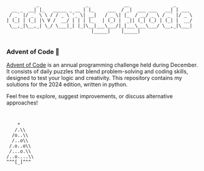 <pre class="notranslate"><code>  
           _                 _             __                _      
  __ _  __| |_   _____ _ __ | |_     ___  / _|  ___ ___   __| | ___ 
 / _` |/ _` \ \ / / _ \ '_ \| __|   / _ \| |_  / __/ _ \ / _` |/ _ \
| (_| | (_| |\ V /  __/ | | | |_   | (_) |  _|| (_| (_) | (_| |  __/
 \__,_|\__,_| \_/ \___|_| |_|\__|___\___/|_|___\___\___/ \__,_|\___|
                               |_____|    |_____| 

</code></pre>

### Advent of Code 🎄

[Advent of Code](https://adventofcode.com/) is an annual programming challenge held during December. It consists of daily puzzles that blend problem-solving and coding skills, designed to test your logic and creativity. This repository contains my solutions for the 2024 edition, written in python.

Feel free to explore, suggest improvements, or discuss alternative approaches!

<pre class="notranslate"><code>  
           
    *
   /.\\
  /o..\\
  /..o\\
 /.o..o\\
 /...o.\\
/..o....\\
^^^[_]^^^
           
</code></pre>
